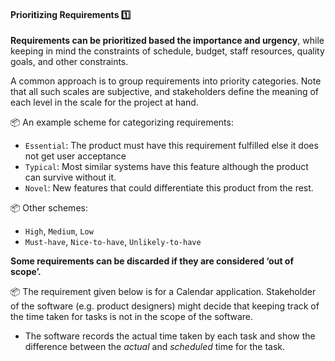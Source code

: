 <link rel="stylesheet" href="{{baseUrl}}/css/textbook.css">

<div class="website-content">

<div id="title">

#### Prioritizing Requirements :one:

</div>

<div id="body">

**Requirements can be prioritized based the importance and urgency**, while keeping in mind the constraints of schedule, budget, staff resources, quality goals, and other constraints.

A common approach is to group requirements into priority categories. Note that all such scales are subjective, and stakeholders define the meaning of each level in the scale for the project at hand.

<tip-box> 

:package: An example scheme for categorizing requirements:

* `Essential`:  The product must have this requirement fulfilled else it does not get user acceptance
* `Typical`:  Most similar systems have this feature although the product can survive without it.
* `Novel`: New features that could differentiate this product from the rest.

:package: Other schemes:

* `High`, `Medium`, `Low`
* `Must-have`, `Nice-to-have`, `Unlikely-to-have`

</tip-box>

**Some requirements can be discarded if they are considered ‘out of scope’.**

<tip-box> 

:package: The requirement given below is for a Calendar application. Stakeholder of the software (e.g. product designers) might decide that keeping track of the time taken for tasks is not in the scope of the software.
* The software records the actual time taken by each task and show the difference between the _actual_ and _scheduled_ time for the task.

</tip-box>

</div>

<div id="extras">
<div>

</div>
